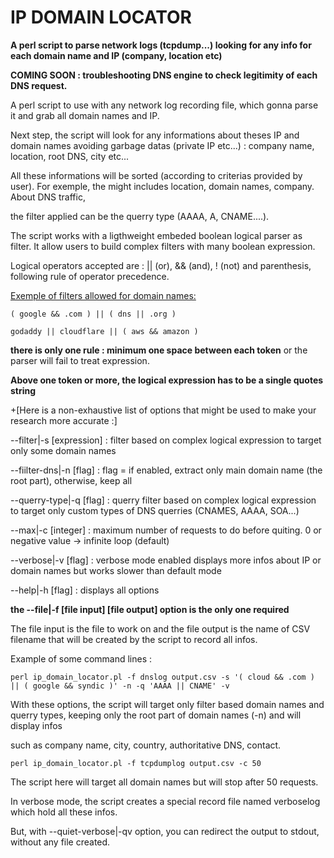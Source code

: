 # IP DOMAIN LOCATOR

**A perl script to parse network logs (tcpdump...) looking for any info for each domain name and IP (company, location etc)**

**COMING SOON : troubleshooting DNS engine to check legitimity of each DNS request.**

A perl script to use with any network log recording file, which gonna parse it and grab all domain names and IP.

Next step, the script will look for any informations about theses IP and domain names avoiding garbage datas (private IP etc...) : company name, location, root DNS,
city etc...

All these informations will be sorted (according to criterias provided by user). For exemple, the might includes location, domain names, company. About DNS traffic, 

the filter applied can be the querry type (AAAA, A, CNAME....).

The script works with a ligthweight embeded boolean logical parser as filter. It allow users to build complex filters with many boolean expression.

Logical operators accepted are : || (or), && (and), ! (not) and parenthesis, following rule of operator precedence.

<ins>Exemple of filters allowed for domain names:</ins>

`( google && .com ) || ( dns || .org )`
  
`godaddy || cloudflare || ( aws && amazon )`
  
**there is only one rule : minimum one space between each token** or the parser will fail to treat expression.

**Above one token or more, the logical expression has to be a single quotes string**

+[Here is a non-exhaustive list of options that might be used to make your research more accurate :]

--filter|-s [expression]  : filter based on complex logical expression to target only some domain names

--fiilter-dns|-n [flag]   : flag = if enabled, extract only main domain name (the root part), otherwise, keep all
            
--querry-type|-q [flag]   : querry filter based on complex logical expression to target only custom types of DNS querries (CNAMES, AAAA, SOA...)

--max|-c [integer]        : maximum number of requests to do before quiting. 0 or negative value -> infinite loop (default)

--verbose|-v [flag]       : verbose mode enabled displays more infos about IP or domain names but works slower than default mode

--help|-h [flag]          : displays all options

**the --file|-f [file input] [file output] option is the only one required**

The file input is the file to work on and the file output is the name of CSV filename that will be created by the script to record all infos.

Example of some command lines :

`perl ip_domain_locator.pl -f dnslog output.csv -s '( cloud && .com ) || ( google && syndic )' -n -q 'AAAA || CNAME' -v`

With these options, the script will target only filter based domain names and querry types, keeping only the root part of domain names (-n) and will display infos 

such as company name, city, country, authoritative DNS, contact.

`perl ip_domain_locator.pl -f tcpdumplog output.csv -c 50`

The script here will target all domain names but will stop after 50 requests.

In verbose mode, the script creates a special record file named verboselog which hold all these infos.

But, with --quiet-verbose|-qv option, you can redirect the output to stdout, without any file created.




